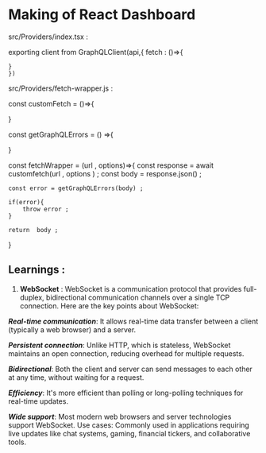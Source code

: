 # Making of React Dashboard 

src/Providers/index.tsx :

exporting client from GraphQLClient(api,{
    fetch : ()=>{

    }
    })

src/Providers/fetch-wrapper.js : 

  const customFetch = ()=>{

  }

  const getGraphQLErrors = () =>{

  }

  const fetchWrapper = (url , options)=>{
    const response = await customfetch(url , options ) ; 
    const body = response.json() ; 

    const error = getGraphQLErrors(body) ; 

    if(error){
        throw error ; 
    }

    return  body ;  
  }







## Learnings : 

1. **WebSocket** : WebSocket is a communication protocol that provides full-duplex, bidirectional communication channels over a single TCP connection. Here are the key points about WebSocket:

***Real-time communication***: It allows real-time data transfer between a client (typically a web browser) and a server.

***Persistent connection***: Unlike HTTP, which is stateless, WebSocket maintains an open connection, reducing overhead for multiple requests.

***Bidirectional***: Both the client and server can send messages to each other at any time, without waiting for a request.

***Efficiency***: It's more efficient than polling or long-polling techniques for real-time updates.

***Wide support***: Most modern web browsers and server technologies support WebSocket.
Use cases: Commonly used in applications requiring live updates like chat systems, gaming, financial tickers, and collaborative tools.